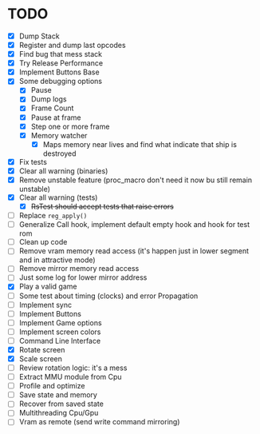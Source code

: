 # TODO

- [x] Dump Stack
- [x] Register and dump last opcodes
- [x] Find bug that mess stack
- [x] Try Release Performance
- [x] Implement Buttons Base
- [x] Some debugging options
  - [x] Pause
  - [x] Dump logs
  - [x] Frame Count
  - [x] Pause at frame
  - [x] Step one or more frame
  - [x] Memory watcher
    - [x] Maps memory near lives and find what indicate that ship is destroyed
- [x] Fix tests
- [x] Clear all warning (binaries)
- [x] Remove unstable feature (proc_macro don't need it now bu still remain unstable)
- [x] Clear all warning (tests)
  - [x] ~~RsTest should accept tests that raise errors~~
- [ ] Replace `reg_apply()`
- [ ] Generalize Call hook, implement default empty hook and hook for test rom
- [ ] Clean up code
- [ ] Remove vram memory read access (it's happen just in lower segment and in attractive mode)
- [ ] Remove mirror memory read access
- [ ] Just some log for lower mirror address
- [x] Play a valid game
- [ ] Some test about timing (clocks) and error Propagation
- [ ] Implement sync
- [ ] Implement Buttons
- [ ] Implement Game options
- [ ] Implement screen colors
- [ ] Command Line Interface
- [x] Rotate screen
- [x] Scale screen
- [ ] Review rotation logic: it's a mess
- [ ] Extract MMU module from Cpu
- [ ] Profile and optimize
- [ ] Save state and memory
- [ ] Recover from saved state
- [ ] Multithreading Cpu/Gpu
- [ ] Vram as remote (send write command mirroring)
